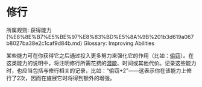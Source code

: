 # 修行

所属规则: 获得能力 (%E8%8E%B7%E5%BE%97%E8%83%BD%E5%8A%9B%201b3d619a067b8027ba38e2c1caf9d84b.md)
Glossary: Improving Abilities

某些能力可在你获得它之后通过投入更多努力来强化它的作用（比如：[偷窃](https://www.notion.so/1b7d619a067b807697e1ce22e6458f88?pvs=21)）。在这类能力的说明中，将注明修行所需花费的[潜能](%E6%BD%9C%E8%83%BD%201b3d619a067b80c2bdb4c721adc30021.md)、时间或其他代价。记录这些能力时，也应当包括与修行相关的记录，比如：“偷窃+2”——这表示你在该能力上修行了2次，因而在施展它时将得到额外的增强。
